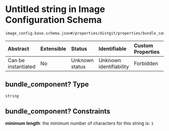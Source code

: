 # Untitled string in Image Configuration Schema

```txt
image_config.base.schema.json#/properties/distgit/properties/bundle_component?
```



| Abstract            | Extensible | Status         | Identifiable            | Custom Properties | Additional Properties | Access Restrictions | Defined In                                                                                      |
| :------------------ | :--------- | :------------- | :---------------------- | :---------------- | :-------------------- | :------------------ | :---------------------------------------------------------------------------------------------- |
| Can be instantiated | No         | Unknown status | Unknown identifiability | Forbidden         | Allowed               | none                | [image\_config.base.schema.json\*](../out/image_config.base.schema.json "open original schema") |

## bundle\_component? Type

`string`

## bundle\_component? Constraints

**minimum length**: the minimum number of characters for this string is: `1`
